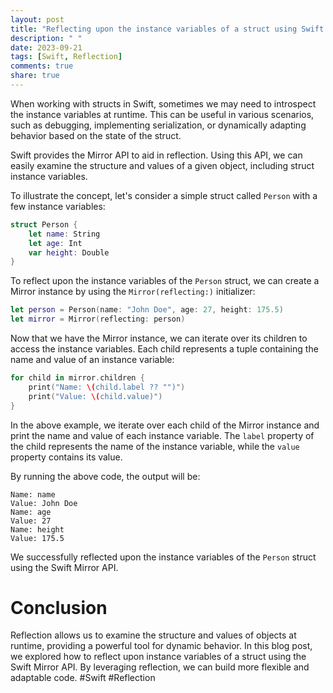 ```yaml
---
layout: post
title: "Reflecting upon the instance variables of a struct using Swift Mirror API"
description: " "
date: 2023-09-21
tags: [Swift, Reflection]
comments: true
share: true
---
```


When working with structs in Swift, sometimes we may need to introspect the instance variables at runtime. This can be useful in various scenarios, such as debugging, implementing serialization, or dynamically adapting behavior based on the state of the struct.

Swift provides the Mirror API to aid in reflection. Using this API, we can easily examine the structure and values of a given object, including struct instance variables.

To illustrate the concept, let's consider a simple struct called `Person` with a few instance variables:

```swift
struct Person {
    let name: String
    let age: Int
    var height: Double
}
```

To reflect upon the instance variables of the `Person` struct, we can create a Mirror instance by using the `Mirror(reflecting:)` initializer:

```swift
let person = Person(name: "John Doe", age: 27, height: 175.5)
let mirror = Mirror(reflecting: person)
```

Now that we have the Mirror instance, we can iterate over its children to access the instance variables. Each child represents a tuple containing the name and value of an instance variable:

```swift
for child in mirror.children {
    print("Name: \(child.label ?? "")")
    print("Value: \(child.value)")
}
```

In the above example, we iterate over each child of the Mirror instance and print the name and value of each instance variable. The `label` property of the child represents the name of the instance variable, while the `value` property contains its value.

By running the above code, the output will be:

```
Name: name
Value: John Doe
Name: age
Value: 27
Name: height
Value: 175.5
```

We successfully reflected upon the instance variables of the `Person` struct using the Swift Mirror API.

# Conclusion

Reflection allows us to examine the structure and values of objects at runtime, providing a powerful tool for dynamic behavior. In this blog post, we explored how to reflect upon instance variables of a struct using the Swift Mirror API. By leveraging reflection, we can build more flexible and adaptable code. #Swift #Reflection